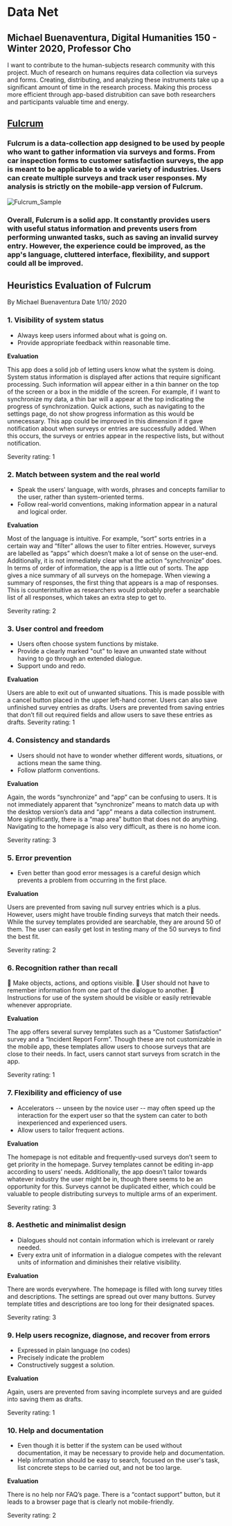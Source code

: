 # Data Net

## Michael Buenaventura, Digital Humanities 150 - Winter 2020, Professor Cho

I want to contribute to the human-subjects research community with this project. Much of research on humans requires data collection via surveys and forms. Creating, distributing, and analyzing these instruments take up a significant amount of time in the research process. Making this process more efficient through app-based distrubition can save both researchers and participants valuable time and energy.

## [Fulcrum](FulcrumSample.jpg)
### Fulcrum is a data-collection app designed to be used by people who want to gather information via surveys and forms. From car inspection forms to customer satisfaction surveys, the app is meant to be applicable to a wide variety of industries. Users can create multiple surveys and track user responses. My analysis is strictly on the mobile-app version of Fulcrum.

![Fulcrum_Sample](FulcrumSample)

### Overall, Fulcrum is a solid app. It constantly provides users with useful status information and prevents users from performing unwanted tasks, such as saving an invalid survey entry. However, the experience could be improved, as the app's language, cluttered interface, flexibility, and support could all be improved.

## Heuristics Evaluation of Fulcrum

By  Michael Buenaventura	Date  1/10/ 2020

### 1. Visibility of system status 
*	Always keep users informed about what is going on.
*	Provide appropriate feedback within reasonable time. 

**Evaluation**

This app does a solid job of letting users know what the system is doing. System status information is displayed after actions that require significant processing. Such information will appear either in a thin banner on the top of the screen or a box in the middle of the screen. For example, if I want to synchronize my data, a thin bar will a appear at the top indicating the progress of synchronization. Quick actions, such as navigating to the settings page, do not show progress information as this would be unnecessary.
This app could be improved in this dimension if it gave notification about when surveys or entries are successfully added. When this occurs, the surveys or entries appear in the respective lists, but without notification. 

Severity rating: 1

### 2. Match between system and the real world 
*	Speak the users' language, with words, phrases and concepts familiar to the user, rather than system-oriented terms. 
*	Follow real-world conventions, making information appear in a natural and logical order. 

**Evaluation**

Most of the language is intuitive. For example, “sort” sorts entries in a certain way and “filter” allows the user to filter entries. However, surveys are labelled as “apps” which doesn’t make a lot of sense on the user-end. Additionally, it is not immediately clear what the action “synchronize” does.
In terms of order of information, the app is a little out of sorts. The app gives a nice summary of all surveys on the homepage. When viewing a summary of responses, the first thing that appears is a map of responses. This is counterintuitive as researchers would probably prefer a searchable list of all responses, which takes an extra step to get to.

Severity rating: 2

### 3. User control and freedom 
*	Users often choose system functions by mistake.
*	Provide a clearly marked "out" to leave an unwanted state without having to go through an extended dialogue. 
*	Support undo and redo. 

**Evaluation**

Users are able to exit out of unwanted situations. This is made possible with a cancel button placed in the upper left-hand corner. Users can also save unfinished survey entries as drafts. Users are prevented from saving entries that don’t fill out required fields and allow users to save these entries as drafts.
Severity rating: 1

### 4. Consistency and standards 
*	Users should not have to wonder whether different words, situations, or actions mean the same thing. 
*	Follow platform conventions. 

**Evaluation**

Again, the words “synchronize” and “app” can be confusing to users. It is not immediately apparent that “synchronize” means to match data up with the desktop version’s data and “app” means a data collection instrument. More significantly, there is a “map area” button that does not do anything. Navigating to the homepage is also very difficult, as there is no home icon. 

Severity rating: 3

### 5. Error prevention 
*	Even better than good error messages is a careful design which prevents a problem from occurring in the first place. 

**Evaluation**

Users are prevented from saving null survey entries which is a plus. However, users might have trouble finding surveys that match their needs. While the survey templates provided are searchable, they are around 50 of them. The user can easily get lost in testing many of the 50 surveys to find the best fit.

Severity rating: 2

### 6. Recognition rather than recall 
	Make objects, actions, and options visible. 
	User should not have to remember information from one part of the dialogue to another. 
	Instructions for use of the system should be visible or easily retrievable whenever appropriate. 

**Evaluation**

The app offers several survey templates such as a “Customer Satisfaction” survey and a “Incident Report Form”. Though these are not customizable in the mobile app, these templates allow users to choose surveys that are close to their needs. In fact, users cannot start surveys from scratch in the app.

Severity rating: 1

### 7. Flexibility and efficiency of use 
*	Accelerators -- unseen by the novice user -- may often speed up the interaction for the expert user so that the system can cater to both inexperienced and experienced users. 
*	Allow users to tailor frequent actions. 

**Evaluation**

The homepage is not editable and frequently-used surveys don’t seem to get priority in the homepage. Survey templates cannot be editing in-app according to users’ needs. Additionally, the app doesn’t tailor towards whatever industry the user might be in, though there seems to be an opportunity for this. Surveys cannot be duplicated either, which could be valuable to people distributing surveys to multiple arms of an experiment.

Severity rating: 3


### 8. Aesthetic and minimalist design 
*	Dialogues should not contain information which is irrelevant or rarely needed. 
*	Every extra unit of information in a dialogue competes with the relevant units of information and diminishes their relative visibility. 

**Evaluation**

There are words everywhere. The homepage is filled with long survey titles and descriptions. The settings are spread out over many buttons. Survey template titles and descriptions are too long for their designated spaces.

Severity rating: 3 

### 9. Help users recognize, diagnose, and recover from errors 
*	Expressed in plain language (no codes)
*	Precisely indicate the problem
*	Constructively suggest a solution. 

**Evaluation**

Again, users are prevented from saving incomplete surveys and are guided into saving them as drafts. 

Severity rating: 1

### 10. Help and documentation 

*	Even though it is better if the system can be used without documentation, it may be necessary to provide help and documentation. 
*	Help  information should be easy to search, focused on the user's task, list concrete steps to be carried out, and not be too large. 

**Evaluation**

There is no help nor FAQ’s page. There is a “contact support” button, but it leads to a browser page that is clearly not mobile-friendly.

Severity rating: 2
